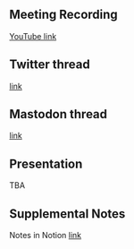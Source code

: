 ## Meeting Recording

[YouTube link](https://youtu.be/coiFubGAHw0)

## Twitter thread

[link](https://twitter.com/Orthogonal_Lab/status/1676098390625509376)

## Mastodon thread

[link](https://neuromatch.social/@OREL/110640431498172955)

## Presentation

TBA

## Supplemental Notes

Notes in Notion [link](https://www.notion.so/jopro-org/SMN-2023-27-b84df36aae134732ab2b0418f49bbfda)
